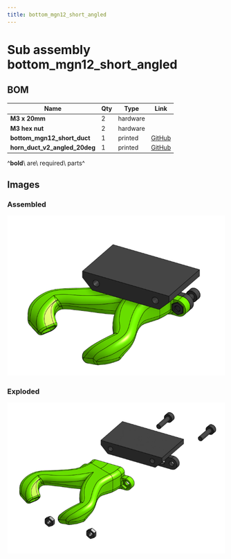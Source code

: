 ```yaml
---
title: bottom_mgn12_short_angled
---
```



# Sub assembly bottom_mgn12_short_angled 


## BOM

| Name | Qty | Type | Link |
| ---- | --- | ---- | ---- |
| **M3 x 20mm** | 2 | hardware |  |
| **M3 hex nut** | 2 | hardware |  |
| **bottom_mgn12_short_duct** | 1 | printed | [GitHub](https://github.com/pkucmus/EVA/tree/master/stl/Bottoms/bottom_mgn12_short_duct.stl) |
| **horn_duct_v2_angled_20deg** | 1 | printed | [GitHub](https://github.com/pkucmus/EVA/tree/master/stl/Fan%20Ducts/horn_duct_v2_angled_20deg.stl) |

^**bold**\ are\ required\ parts^


## Images

### Assembled

![](../assets/images/sub_assemblies/bottom_mgn12_short_angled.png)

### Exploded

![](../assets/images/sub_assemblies/bottom_mgn12_short_angled_exploded.png)